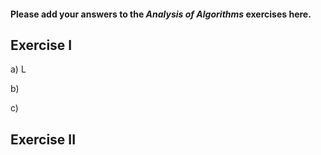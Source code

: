 #### Please add your answers to the ***Analysis of  Algorithms*** exercises here.

## Exercise I

a) L


b)


c)

## Exercise II


